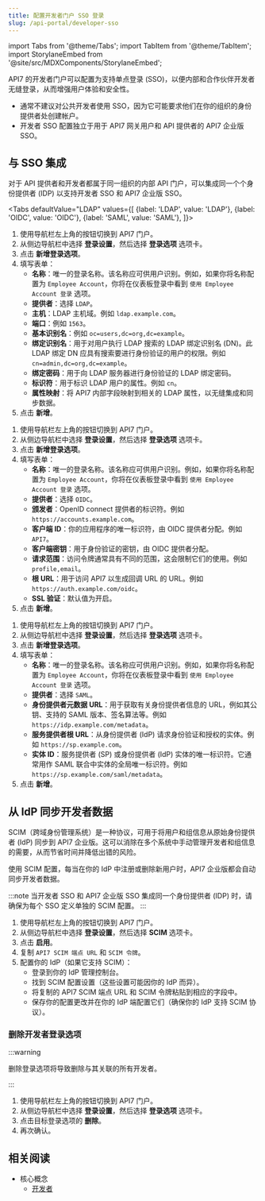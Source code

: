 ```yaml
---
title: 配置开发者门户 SSO 登录
slug: /api-portal/developer-sso
---
```


import Tabs from '@theme/Tabs';
import TabItem from '@theme/TabItem';
import StorylaneEmbed from '@site/src/MDXComponents/StorylaneEmbed';

API7 的开发者门户可以配置为支持单点登录 (SSO)，以便内部和合作伙伴开发者无缝登录，从而增强用户体验和安全性。

* 通常不建议对公共开发者使用 SSO，因为它可能要求他们在你的组织的身份提供者处创建帐户。
* 开发者 SSO 配置独立于用于 API7 网关用户和 API 提供者的 API7 企业版 SSO。

## 与 SSO 集成

对于 API 提供者和开发者都属于同一组织的内部 API 门户，可以集成同一个个身份提供者 (IDP) 以支持开发者 SSO 和 API7 企业版 SSO。

<Tabs
  defaultValue="LDAP"
  values={[
    {label: 'LDAP', value: 'LDAP'},
    {label: 'OIDC', value: 'OIDC'},
    {label: 'SAML', value: 'SAML'},
  ]}>
  <TabItem value="LDAP">

1. 使用导航栏左上角的按钮切换到 API7 门户。
2. 从侧边导航栏中选择 **登录设置**，然后选择 **登录选项** 选项卡。
3. 点击 **新增登录选项**。
4. 填写表单：
    * **名称**：唯一的登录名称。该名称应可供用户识别。例如，如果你将名称配置为 `Employee Account`，你将在仪表板登录中看到 `使用 Employee Account 登录` 选项。
    * **提供者**：选择 `LDAP`。
    * **主机**：LDAP 主机域。例如 `ldap.example.com`。
    * **端口**：例如 `1563`。
    * **基本识别名**：例如 `oc=users,dc=org,dc=example`。
    * **绑定识别名**：用于对用户执行 LDAP 搜索的 LDAP 绑定识别名 (DN)。此 LDAP 绑定 DN 应具有搜索要进行身份验证的用户的权限。例如 `cn=admin,dc=org,dc=example`。
    * **绑定密码**：用于向 LDAP 服务器进行身份验证的 LDAP 绑定密码。
    * **标识符**：用于标识 LDAP 用户的属性。例如 `cn`。
    * **属性映射**：将 API7 内部字段映射到相关的 LDAP 属性，以无缝集成和同步数据。
5. 点击 **新增**。

</TabItem>

<TabItem value="OIDC">

1. 使用导航栏左上角的按钮切换到 API7 门户。
2. 从侧边导航栏中选择 **登录设置**，然后选择 **登录选项** 选项卡。
3. 点击 **新增登录选项**。
4. 填写表单：
    * **名称**：唯一的登录名称。该名称应可供用户识别。例如，如果你将名称配置为 `Employee Account`，你将在仪表板登录中看到 `使用 Employee Account 登录` 选项。
    * **提供者**：选择 `OIDC`。
    * **颁发者**：OpenID connect 提供者的标识符。例如 `https://accounts.example.com`。
    * **客户端 ID**：你的应用程序的唯一标识符，由 OIDC 提供者分配。例如 `API7`。
    * **客户端密钥**：用于身份验证的密钥，由 OIDC 提供者分配。
    * **请求范围**：访问令牌通常具有不同的范围，这会限制它们的使用。例如 `profile,email`。
    * **根 URL**：用于访问 API7 以生成回调 URL 的 URL。例如 `https://auth.example.com/oidc`。
    * **SSL 验证**：默认值为开启。
5. 点击 **新增**。

</TabItem>

<TabItem value="SAML">

1. 使用导航栏左上角的按钮切换到 API7 门户。
2. 从侧边导航栏中选择 **登录设置**，然后选择 **登录选项** 选项卡。
3. 点击 **新增登录选项**。
4. 填写表单：
    * **名称**：唯一的登录名称。该名称应可供用户识别。例如，如果你将名称配置为 `Employee Account`，你将在仪表板登录中看到 `使用 Employee Account 登录` 选项。
    * **提供者**：选择 `SAML`。
    * **身份提供者元数据 URL**：用于获取有关身份提供者信息的 URL，例如其公钥、支持的 SAML 版本、签名算法等。例如 `https://idp.example.com/metadata`。
    * **服务提供者根 URL**：从身份提供者 (IdP) 请求身份验证和授权的实体。例如 `https://sp.example.com`。
    * **实体 ID**：服务提供者 (SP) 或身份提供者 (IdP) 实体的唯一标识符。它通常用作 SAML 联合中实体的全局唯一标识符。例如 `https://sp.example.com/saml/metadata`。
5. 点击 **新增**。

</TabItem>
</Tabs>

## 从 IdP 同步开发者数据

SCIM（跨域身份管理系统）是一种协议，可用于将用户和组信息从原始身份提供者 (IdP) 同步到 API7 企业版。这可以消除在多个系统中手动管理开发者和组信息的需要，从而节省时间并降低出错的风险。

使用 SCIM 配置，每当在你的 IdP 中注册或删除新用户时，API7 企业版都会自动同步开发者数据。

:::note
当开发者 SSO 和 API7 企业版 SSO 集成同一个身份提供者 (IDP) 时，请确保为每个 SSO 定义单独的 SCIM 配置。
:::

1. 使用导航栏左上角的按钮切换到 API7 门户。
2. 从侧边导航栏中选择 **登录设置**，然后选择 **SCIM** 选项卡。
3. 点击 **启用**。
4. 复制 `API7 SCIM 端点 URL` 和 `SCIM 令牌`。
5. 配置你的 IdP（如果它支持 SCIM）：
    * 登录到你的 IdP 管理控制台。
    * 找到 SCIM 配置设置（这些设置可能因你的 IdP 而异）。
    * 将复制的 API7 SCIM 端点 URL 和 SCIM 令牌粘贴到相应的字段中。
    * 保存你的配置更改并在你的 IdP 端配置它们（确保你的 IdP 支持 SCIM 协议）。

### 删除开发者登录选项

:::warning

删除登录选项将导致删除与其关联的所有开发者。

:::

1. 使用导航栏左上角的按钮切换到 API7 门户。
2. 从侧边导航栏中选择 **登录设置**，然后选择 **登录选项** 选项卡。
3. 点击目标登录选项的 **删除**。
4. 再次确认。

## 相关阅读

* 核心概念
  * [开发者](../key-concepts/developers)

